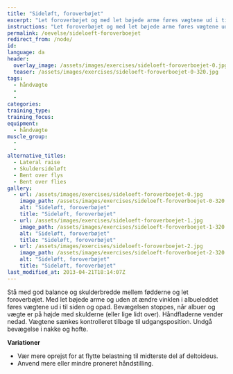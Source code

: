 ```yaml
---
title: "Sideløft, foroverbøjet"
excerpt: "Let foroverbøjet og med let bøjede arme føres vægtene ud i til siden og opad. Bevægelsen stoppes, når albuer er på højde med skulderne. Vægtene sænkes kontrolleret tilbage til udgangspositionen."
instructions: "Let foroverbøjet og med let bøjede arme føres vægtene ud i til siden og opad. Bevægelsen stoppes, når albuer er på højde med skulderne. Vægtene sænkes kontrolleret tilbage til udgangspositionen."
permalink: /oevelse/sideloeft-foroverboejet
redirect_from: /node/
id: 
language: da
header:
  overlay_image: /assets/images/exercises/sideloeft-foroverboejet-0.jpg
  teaser: /assets/images/exercises/sideloeft-foroverboejet-0-320.jpg
tags:
  - håndvægte
  - 
  - 
categories:
training_type: 
training_focus: 
equipment:
  - håndvægte
muscle_group:
  - 
  - 
alternative_titles:
  - Lateral raise
  - Skuldersideløft
  - Bent over flys
  - Bent over flies
gallery:
  - url: /assets/images/exercises/sideloeft-foroverboejet-0.jpg
    image_path: /assets/images/exercises/sideloeft-foroverboejet-0-320.jpg
    alt: "Sideløft, foroverbøjet"
    title: "Sideløft, foroverbøjet"
  - url: /assets/images/exercises/sideloeft-foroverboejet-1.jpg
    image_path: /assets/images/exercises/sideloeft-foroverboejet-1-320.jpg
    alt: "Sideløft, foroverbøjet"
    title: "Sideløft, foroverbøjet"
  - url: /assets/images/exercises/sideloeft-foroverboejet-2.jpg
    image_path: /assets/images/exercises/sideloeft-foroverboejet-2-320.jpg
    alt: "Sideløft, foroverbøjet"
    title: "Sideløft, foroverbøjet"
last_modified_at: 2013-04-21T18:14:07Z
---
```


Stå med god balance og skulderbredde mellem fødderne og let foroverbøjet. Med let bøjede arme og uden at ændre vinklen i albueleddet føres vægtene ud i til siden og opad. Bevægelsen stoppes, når albuer og vægte er på højde med skulderne (eller lige lidt over). Håndfladerne vender nedad. Vægtene sænkes kontrolleret tilbage til udgangsposition. Undgå bevægelse i nakke og hofte.

**Variationer**

- Vær mere oprejst for at flytte belastning til midterste del af deltoideus.
- Anvend mere eller mindre proneret håndstilling.
